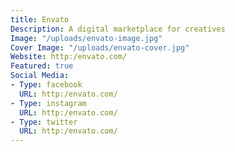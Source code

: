 ```yaml
---
title: Envato
Description: A digital marketplace for creatives
Image: "/uploads/envato-image.jpg"
Cover Image: "/uploads/envato-cover.jpg"
Website: http:/envato.com/
Featured: true
Social Media:
- Type: facebook
  URL: http:/envato.com/
- Type: instagram
  URL: http:/envato.com/
- Type: twitter
  URL: http:/envato.com/
---
```


